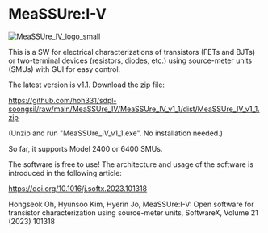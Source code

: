 # MeaSSUre:I-V

![MeaSSUre_IV_logo_small](https://user-images.githubusercontent.com/42305039/214703288-c95782b6-c053-4571-8d02-b82f8ba6931f.jpg)

This is a SW for electrical characterizations of transistors (FETs and BJTs) or two-terminal devices (resistors, diodes, etc.) using source-meter units (SMUs) with GUI for easy control.

The latest version is v1.1.
Download the zip file: 

https://github.com/hoh331/sdpl-soongsil/raw/main/MeaSSUre_IV/MeaSSUre_IV_v1_1/dist/MeaSSUre_IV_v1_1.zip

(Unzip and run "MeaSSUre_IV_v1_1.exe". No installation needed.)

So far, it supports Model 2400 or 6400 SMUs.

The software is free to use! The architecture and usage of the software is introduced in the following article:

https://doi.org/10.1016/j.softx.2023.101318

Hongseok Oh, Hyunsoo Kim, Hyerin Jo, MeaSSUre:I-V: Open software for transistor characterization using source-meter units, SoftwareX, Volume 21 (2023) 101318
